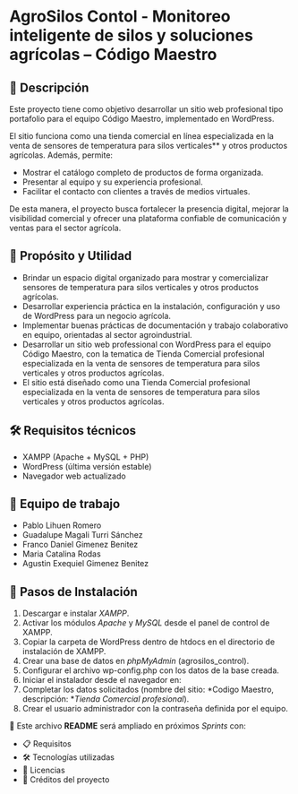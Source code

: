 # AgroSilos Contol - Monitoreo inteligente de silos y soluciones agrícolas – Código Maestro 

## 📌 Descripción
Este proyecto tiene como objetivo desarrollar un sitio web profesional tipo portafolio para el equipo Código Maestro, implementado en WordPress.

El sitio funciona como una tienda comercial en línea especializada en la venta de sensores de temperatura para silos verticales** y otros productos agrícolas. Además, permite:
- Mostrar el catálogo completo de productos de forma organizada.  
- Presentar al equipo y su experiencia profesional.  
- Facilitar el contacto con clientes a través de medios virtuales.  

De esta manera, el proyecto busca fortalecer la presencia digital, mejorar la visibilidad comercial y ofrecer una plataforma confiable de comunicación y ventas para el sector agrícola.


## 🚀 Propósito y Utilidad
- Brindar un espacio digital organizado para mostrar y comercializar sensores de temperatura para silos verticales y otros productos agrícolas.
- Desarrollar experiencia práctica en la instalación, configuración y uso de WordPress para un negocio agrícola.
- Implementar buenas prácticas de documentación y trabajo colaborativo en equipo, orientadas al sector agroindustrial.
- Desarrollar un sitio web professional con WordPress para el equipo Código Maestro, con la tematica de Tienda Comercial profesional especializada en la venta de sensores de temperatura para silos verticales y otros productos agrícolas.
- El sitio está diseñado como una Tienda Comercial profesional especializada en la venta de sensores de temperatura para silos verticales y otros productos agrícolas.

 ## 🛠️ Requisitos técnicos
- XAMPP (Apache + MySQL + PHP)
- WordPress (última versión estable)
- Navegador web actualizado

 ## 👥 Equipo de trabajo
- Pablo Lihuen Romero
- Guadalupe Magali Turri Sánchez
- Franco Daniel Gimenez Benitez
- Maria Catalina Rodas
- Agustin Exequiel Gimenez Benitez

## 🔧 Pasos de Instalación 
1. Descargar e instalar *XAMPP*. 
2. Activar los módulos *Apache* y *MySQL* desde el panel de control de XAMPP. 
3. Copiar la carpeta de WordPress dentro de htdocs en el directorio de instalación de XAMPP. 
4. Crear una base de datos en *phpMyAdmin* (agrosilos_control). 
5. Configurar el archivo wp-config.php con los datos de la base creada.
6. Iniciar el instalador desde el navegador en: 
7. Completar los datos solicitados (nombre del sitio: *Codigo Maestro, descripción: **Tienda Comercial profesional*). 
8. Crear el usuario administrador con la contraseña definida por el equipo.

📄 Este archivo **README** será ampliado en próximos *Sprints* con:  
- 📋 Requisitos  
- 🛠️ Tecnologías utilizadas  
- 📜 Licencias  
- 🙌 Créditos del proyecto 